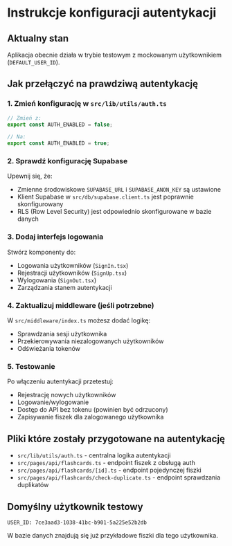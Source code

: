 # Instrukcje konfiguracji autentykacji

## Aktualny stan

Aplikacja obecnie działa w trybie testowym z mockowanym użytkownikiem (`DEFAULT_USER_ID`).

## Jak przełączyć na prawdziwą autentykację

### 1. Zmień konfigurację w `src/lib/utils/auth.ts`

```typescript
// Zmień z:
export const AUTH_ENABLED = false;

// Na:
export const AUTH_ENABLED = true;
```

### 2. Sprawdź konfigurację Supabase

Upewnij się, że:

- Zmienne środowiskowe `SUPABASE_URL` i `SUPABASE_ANON_KEY` są ustawione
- Klient Supabase w `src/db/supabase.client.ts` jest poprawnie skonfigurowany
- RLS (Row Level Security) jest odpowiednio skonfigurowane w bazie danych

### 3. Dodaj interfejs logowania

Stwórz komponenty do:

- Logowania użytkowników (`SignIn.tsx`)
- Rejestracji użytkowników (`SignUp.tsx`)
- Wylogowania (`SignOut.tsx`)
- Zarządzania stanem autentykacji

### 4. Zaktualizuj middleware (jeśli potrzebne)

W `src/middleware/index.ts` możesz dodać logikę:

- Sprawdzania sesji użytkownika
- Przekierowywania niezalogowanych użytkowników
- Odświeżania tokenów

### 5. Testowanie

Po włączeniu autentykacji przetestuj:

- Rejestrację nowych użytkowników
- Logowanie/wylogowanie
- Dostęp do API bez tokenu (powinien być odrzucony)
- Zapisywanie fiszek dla zalogowanego użytkownika

## Pliki które zostały przygotowane na autentykację

- `src/lib/utils/auth.ts` - centralna logika autentykacji
- `src/pages/api/flashcards.ts` - endpoint fiszek z obsługą auth
- `src/pages/api/flashcards/[id].ts` - endpoint pojedynczej fiszki
- `src/pages/api/flashcards/check-duplicate.ts` - endpoint sprawdzania duplikatów

## Domyślny użytkownik testowy

```
USER_ID: 7ce3aad3-1038-41bc-b901-5a225e52b2db
```

W bazie danych znajdują się już przykładowe fiszki dla tego użytkownika.
